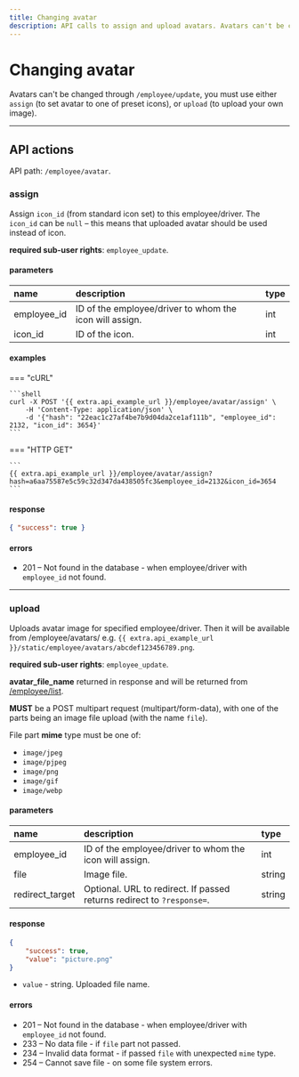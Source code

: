 ```yaml
---
title: Changing avatar
description: API calls to assign and upload avatars. Avatars can't be changed through `/employee/update`, you must use either `assign` (to set avatar to one of preset icons), or `upload` (to upload your own image).
---
```


# Changing avatar

Avatars can't be changed through `/employee/update`, you must use either `assign` (to set avatar to one of preset icons),
or `upload` (to upload your own image). 

***

## API actions

API path: `/employee/avatar`.

### assign

Assign `icon_id` (from standard icon set) to this employee/driver. 
The `icon_id` can be `null` – this means that uploaded avatar should be used instead of icon.

**required sub-user rights**: `employee_update`.

#### parameters

| name        | description                                             | type |
|:------------|:--------------------------------------------------------|:-----|
| employee_id | ID of the employee/driver to whom the icon will assign. | int  |
| icon_id     | ID of the icon.                                         | int  |

#### examples

=== "cURL"

    ```shell
    curl -X POST '{{ extra.api_example_url }}/employee/avatar/assign' \
        -H 'Content-Type: application/json' \
        -d '{"hash": "22eac1c27af4be7b9d04da2ce1af111b", "employee_id": 2132, "icon_id": 3654}'
    ```

=== "HTTP GET"

    ```
    {{ extra.api_example_url }}/employee/avatar/assign?hash=a6aa75587e5c59c32d347da438505fc3&employee_id=2132&icon_id=3654
    ```

#### response

```json
{ "success": true }
```
    
#### errors

* 201 – Not found in the database - when employee/driver with `employee_id` not found.

***

### upload

Uploads avatar image for specified employee/driver.
Then it will be available from /employee/avatars/
e.g. `{{ extra.api_example_url }}/static/employee/avatars/abcdef123456789.png`.

**required sub-user rights**: `employee_update`.

**avatar_file_name** returned in response and will be returned from [/employee/list](./index.md#list).

**MUST** be a POST multipart request (multipart/form-data),
with one of the parts being an image file upload (with the name `file`).

File part **mime** type must be one of:

* `image/jpeg`
* `image/pjpeg`
* `image/png`
* `image/gif`
* `image/webp`

#### parameters

| name            | description                                                            | type   |
|:----------------|:-----------------------------------------------------------------------|:-------|
| employee_id     | ID of the employee/driver to whom the icon will assign.                | int    |
| file            | Image file.                                                            | string |
| redirect_target | Optional. URL to redirect. If passed returns redirect to `?response=`. | string |

#### response

```json
{
    "success": true,
    "value": "picture.png"
}
```

* `value` - string. Uploaded file name.

#### errors

* 201 – Not found in the database - when employee/driver with `employee_id` not found.
* 233 – No data file - if `file` part not passed.
* 234 – Invalid data format - if passed `file` with unexpected `mime` type.
* 254 – Cannot save file - on some file system errors.
